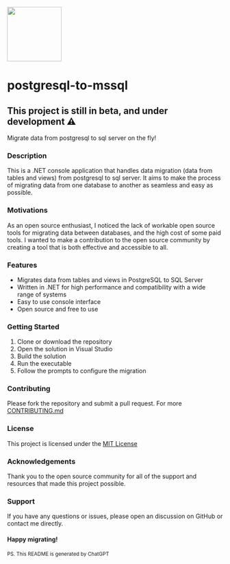 <img width="127" src="https://user-images.githubusercontent.com/31341013/215936565-7ac354b1-9ae8-47ff-8f89-c455cb903ea6.png"></img>

# postgresql-to-mssql

## This project is still in beta, and under development ⚠️

Migrate data from postgresql to sql server on the fly!

### Description

This is a .NET console application that handles data migration (data from tables and views) from postgresql to sql server. It aims to make the process of migrating data from one database to another as seamless and easy as possible.

### Motivations

As an open source enthusiast, I noticed the lack of workable open source tools for migrating data between databases, and the high cost of some paid tools. I wanted to make a contribution to the open source community by creating a tool that is both effective and accessible to all.

### Features

- Migrates data from tables and views in PostgreSQL to SQL Server
- Written in .NET for high performance and compatibility with a wide range of systems
- Easy to use console interface
- Open source and free to use

### Getting Started

1. Clone or download the repository
2. Open the solution in Visual Studio
3. Build the solution
4. Run the executable
5. Follow the prompts to configure the migration

### Contributing

Please fork the repository and submit a pull request. For more [CONTRIBUTING.md](https://github.com/sanamhub/postgresql-to-mssql/blob/main/CONTRIBUTING.md)

### License

This project is licensed under the [MIT License](https://github.com/sanamhub/postgresql-to-mssql/blob/main/LICENSE)

### Acknowledgements

Thank you to the open source community for all of the support and resources that made this project possible.

### Support

If you have any questions or issues, please open an discussion on GitHub or contact me directly.

#### Happy migrating!

<sub>PS. This README is generated by ChatGPT</sub>
